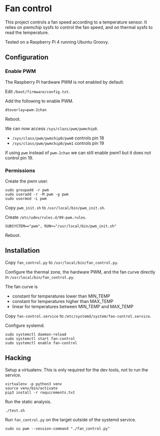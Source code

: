 # Fan control

This project controls a fan speed according to a temperature sensor. It relies on pwmchip sysfs to control the fan speed, and on thermal sysfs to read the temperature.

Tested on a Raspberry Pi 4 running Ubuntu Groovy.

## Configuration

### Enable PWM

The Raspberry Pi hardware PWM is not enabled by default.

Edit `/boot/firmware/config.txt`.

Add the following to enable PWM.

    dtoverlay=pwm-2chan

Reboot.

We can now access `/sys/class/pwm/pwmchip0`.

- `/sys/class/pwm/pwmchip0/pwm0` controls pin 18
- `/sys/class/pwm/pwmchip0/pwm1` controls pin 19

If using `pwm` instead of `pwm-2chan` we can still enable pwm1 but it does not control pin 19.

### Permissions

Create the pwm user.

    sudo groupadd -r pwm
    sudo useradd -r -M pwm -g pwm
    sudo usermod -L pwm

Copy `pwm_init.sh` to `/usr/local/bin/pwm_init.sh`.

Create `/etc/udev/rules.d/99-pwm.rules`.

    SUBSYSTEM=="pwm", RUN+="/usr/local/bin/pwm_init.sh"

Reboot.

## Installation

Copy `fan_control.py` to `/usr/local/bin/fan_control.py`.

Configure the thermal zone, the hardware PWM, and the fan curve directly in `/usr/local/bin/fan_control.py`.

The fan curve is
- constant for temperatures lower than MIN_TEMP
- constant for temperatures higher than MAX_TEMP
- linear for temperatures between MIN_TEMP and MAX_TEMP

Copy `fan-control.service` to `/etc/systemd/system/fan-control.service`.

Configure systemd.

    sudo systemctl daemon-reload
    sudo systemctl start fan-control
    sudo systemctl enable fan-control

## Hacking

Setup a virtualenv. This is only required for the dev tools, not to run the service.

    virtualenv -p python3 venv
    source venv/bin/activate
    pip3 install -r requirements.txt

Run the static analysis.

    ./test.sh

Run `fan_control.py` on the target outside of the systemd service.

    sudo su pwm --session-command "./fan_control.py"
